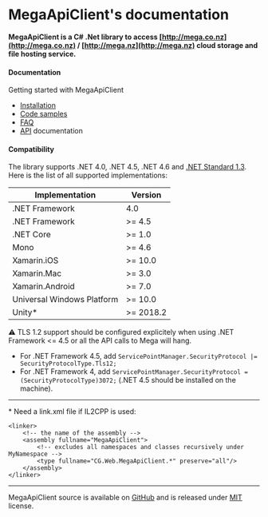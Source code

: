 # **MegaApiClient**'s documentation

**MegaApiClient is a C# .Net library to access [http://mega.co.nz](http://mega.co.nz) / [http://mega.nz](http://mega.nz) cloud storage and file hosting service.**


#### Documentation

Getting started with MegaApiClient
  * [Installation](xref:installation)
  * [Code samples](xref:samples)
  * [FAQ](xref:faq)
  * [API](xref:CG.Web.MegaApiClient.MegaApiClient) documentation


#### Compatibility

The library supports .NET 4.0, .NET 4.5, .NET 4.6 and [.NET Standard 1.3](https://docs.microsoft.com/en-us/dotnet/standard/net-standard). Here is the list of all supported implementations:

| Implementation             | Version   |
|----------------------------|-----------|
| .NET Framework             | 4.0       |
| .NET Framework             | >= 4.5    |
| .NET Core                  | >= 1.0    |
| Mono                       | >= 4.6    |
| Xamarin.iOS                | >= 10.0   |
| Xamarin.Mac                | >= 3.0    |
| Xamarin.Android            | >= 7.0    |
| Universal Windows Platform | >= 10.0   |
| Unity*                     | >= 2018.2 |

⚠️ TLS 1.2 support should be configured explicitely when using .NET Framework <= 4.5 or  all the API calls to Mega will hang.
- For .NET Framework 4.5, add `ServicePointManager.SecurityProtocol |= SecurityProtocolType.Tls12;`
- For .NET Framework 4, add `ServicePointManager.SecurityProtocol = (SecurityProtocolType)3072;` (.NET 4.5 should be installed on the machine).

---

\* Need a link.xml file if IL2CPP is used:
```
<linker>
    <!-- the name of the assembly -->
    <assembly fullname="MegaApiClient">
        <!-- excludes all namespaces and classes recursively under MyNamespace -->
        <type fullname="CG.Web.MegaApiClient.*" preserve="all"/>
    </assembly>
</linker>
```

---

MegaApiClient source is available on [GitHub](https://github.com/gpailler/MegaApiClient) and is released under [MIT](https://choosealicense.com/licenses/mit/) license.
